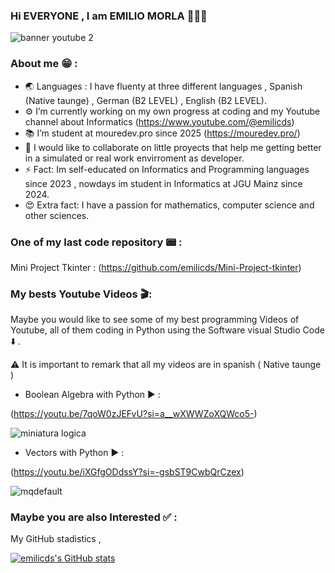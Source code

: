 ### Hi EVERYONE , I am EMILIO MORLA 👋👋​👋​

![banner youtube 2](https://github.com/user-attachments/assets/df04c81b-a7b3-4869-ae1f-9e9f4f5bc097)


### About me 😁 : 

- 🌏 Languages : I have fluenty at three different languages , Spanish (Native taunge) , German (B2 LEVEL) , English (B2 LEVEL).
- ⚙️ I’m currently working on my own progress at coding and my Youtube channel about Informatics (https://www.youtube.com/@emilicds)
- 📚 I’m student at mouredev.pro since 2025 (https://mouredev.pro/)
- 📱 I would like to collaborate on little proyects that help me getting better in a simulated or real work envirroment as developer. 
- ⚡ Fact: Im self-educated on Informatics and Programming languages since 2023 , nowdays im student in Informatics at JGU Mainz since 2024.
- 😍 Extra fact: I have a passion for mathematics, computer science and other sciences. 

### One of my last code repository ​📟​ : 


Mini Project Tkinter : 
(​https://github.com/emilicds/Mini-Project-tkinter)


### My bests Youtube Videos ​🎬​ : 

Maybe you would like to see some of my best programming Videos of Youtube, all of them coding in Python using the Software visual
Studio Code ⬇️ ​. 


⚠️​ It is important to remark that all my videos are in spanish ( Native taunge ) 


- Boolean Algebra with Python ▶️​ :  
                                                                                  
(https://youtu.be/7qoW0zJEFvU?si=a__wXWWZoXQWco5-)                                                                                                               
                                                                                                                                                                 
                                                                                                                                                                  
![miniatura logica](https://github.com/user-attachments/assets/7350783d-fe22-444a-a3ef-efb8947623c8)                                                                                                                                                                                                        

- Vectors with Python ▶️​ :

 (https://youtu.be/iXGfgODdssY?si=-gsbST9CwbQrCzex)

 ![mqdefault](https://github.com/user-attachments/assets/e65c1f2b-464a-4981-af10-60cffbf30d9e)     


### Maybe you are also Interested ​✅​ : 

My GitHub stadistics , 

[![emilicds's GitHub stats](https://github-readme-stats.vercel.app/api?username=emilicds)](https://github.com/emilicds/github-readme-stats)



